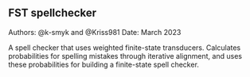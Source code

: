 ## FST spellchecker
Authors: @k-smyk and @Kriss981
Date: March 2023

A spell checker that uses weighted finite-state transducers. Calculates probabilities for spelling mistakes through iterative alignment, and uses these probabilities for building a finite-state spell checker.
